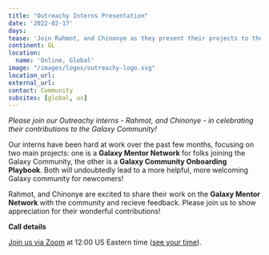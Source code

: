 ```yaml
---
title: "Outreachy Interns Presentation"
date: '2022-02-17'
days: 
tease: 'Join Rahmot, and Chinonye as they present their projects to the community!'
continent: GL
location:
  name: 'Online, Global'
image: "/images/logos/outreachy-logo.svg"
location_url:
external_url:
contact: Community
subsites: [global, us]
---
```


*Please join our Outreachy interns - Rahmot, and Chinonye - in celebrating their contributions to the Galaxy Community!*

Our interns have been hard at work over the past few months, focusing on two main projects: one is a **Galaxy Mentor Network** for folks joining the Galaxy Community, the other is a **Galaxy Community Onboarding Playbook**. Both will undoubtedly lead to a more helpful, more welcoming Galaxy community for newcomers!

Rahmot, and Chinonye are excited to share their work on the **Galaxy Mentor Network** with the community and recieve feedback. Please join us to show appreciation for their wonderful contributions!


__Call details__

[Join us via Zoom](https://psu.zoom.us/j/97204348990?pwd=THJtb3VzbGpscW1WZU1KRHByT2lQQT09) at 12:00 US Eastern time ([see your time](https://www.timeanddate.com/worldclock/fixedtime.html?msg=Americas+Galaxy+Papercuts+CoFest+Call&iso=20220217T12&p1=3705&ah=1)).
